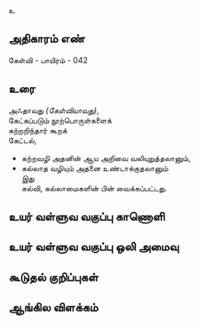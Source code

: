உ


## அதிகாரம் எண்

கேள்வி - பாயிரம் - 042

## உரை

அஃதாவது _(கேள்வியாவது)_,  
கேட்கப்படும் நூற்பொருள்களைக்  
கற்றறிந்தார் கூறக்  
கேட்டல்,  
* கற்றவழி அதனின் ஆய அறிவை வலியுறுத்தலானும்,  
* கல்லாத வழியும் அதனை உண்டாக்குதலானும்  
இது  
கல்வி, கல்லாமைகளின் பின் 
வைக்கப்பட்டது.

## உயர் வள்ளுவ வகுப்பு காணொளி


## உயர் வள்ளுவ வகுப்பு ஒலி அமைவு 


## கூடுதல் குறிப்புகள்


## ஆங்கில விளக்கம்

